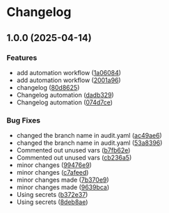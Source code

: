 # Changelog

## 1.0.0 (2025-04-14)


### Features

* add automation workflow ([1a06084](https://github.com/karthikbhandary2/Social/commit/1a060845b7d6009fc523fc195888820f788888bb))
* add automation workflow ([2001a96](https://github.com/karthikbhandary2/Social/commit/2001a96b5c149fa6c7f960860a2462efe8f01fb6))
* changelog ([80d8625](https://github.com/karthikbhandary2/Social/commit/80d8625b4380e1485731d21132b04b2116734bf5))
* Changelog automation ([dadb329](https://github.com/karthikbhandary2/Social/commit/dadb329722f30dd67df33be9209537995eeb0cc5))
* Changelog automation ([074d7ce](https://github.com/karthikbhandary2/Social/commit/074d7cebdf6ceb9716a3f8025a73462b163f9056))


### Bug Fixes

* changed the branch name in audit.yaml ([ac49ae6](https://github.com/karthikbhandary2/Social/commit/ac49ae69eb7457bce8334df7e814d02bf654686f))
* changed the branch name in audit.yaml ([53a8396](https://github.com/karthikbhandary2/Social/commit/53a83960ff236e45d4156ce4370f3271762400f9))
* Commented out unused vars ([b7fb62e](https://github.com/karthikbhandary2/Social/commit/b7fb62ea90e10303aca00ab531251a3c48e1dc16))
* Commented out unused vars ([cb236a5](https://github.com/karthikbhandary2/Social/commit/cb236a571a41b9748c2243211a16cf2706abc7d1))
* minor changes ([99476e9](https://github.com/karthikbhandary2/Social/commit/99476e9598d21fd410f7029a266aaa0e9b0e77c2))
* minor changes ([c7afeed](https://github.com/karthikbhandary2/Social/commit/c7afeed104e386810d7635c4904467b59aa196d6))
* minor changes made ([7b370e9](https://github.com/karthikbhandary2/Social/commit/7b370e9f7384ed6aef7c517b46016be7b11e3e31))
* minor changes made ([9639bca](https://github.com/karthikbhandary2/Social/commit/9639bca6fc5691b244f6dd520cb7ab168b425a68))
* Using secrets ([b372e37](https://github.com/karthikbhandary2/Social/commit/b372e373bf62a02e3a36ff7a07230e2c756fbde5))
* Using secrets ([8deb8ae](https://github.com/karthikbhandary2/Social/commit/8deb8aee64a93b7dd39b5a69a514aab982a27991))
